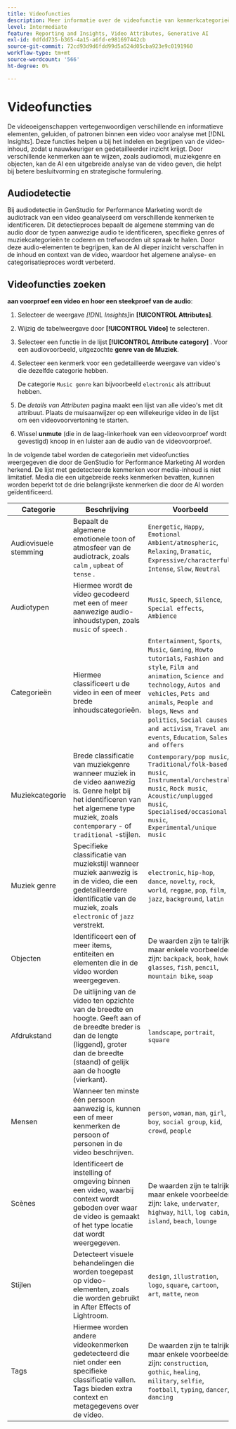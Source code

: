 ```yaml
---
title: Videofuncties
description: Meer informatie over de videofunctie van kenmerkcategorieën die in GenStudio for Performance Marketing worden gebruikt.
level: Intermediate
feature: Reporting and Insights, Video Attributes, Generative AI
exl-id: 0dfdd735-b365-4a15-a6fd-e981697442cb
source-git-commit: 72cd93d9d6fdd99d5a524d05cba923e9c0191960
workflow-type: tm+mt
source-wordcount: '566'
ht-degree: 0%

---
```


# Videofuncties

De videoeigenschappen vertegenwoordigen verschillende en informatieve elementen, geluiden, of patronen binnen een video voor analyse met [!DNL Insights]. Deze functies helpen u bij het indelen en begrijpen van de video-inhoud, zodat u nauwkeuriger en gedetailleerder inzicht krijgt. Door verschillende kenmerken aan te wijzen, zoals audiomodi, muziekgenre en objecten, kan de AI een uitgebreide analyse van de video geven, die helpt bij betere besluitvorming en strategische formulering.

## Audiodetectie

Bij audiodetectie in GenStudio for Performance Marketing wordt de audiotrack van een video geanalyseerd om verschillende kenmerken te identificeren. Dit detectieproces bepaalt de algemene stemming van de audio door de typen aanwezige audio te identificeren, specifieke genres of muziekcategorieën te coderen en trefwoorden uit spraak te halen. Door deze audio-elementen te begrijpen, kan de AI dieper inzicht verschaffen in de inhoud en context van de video, waardoor het algemene analyse- en categorisatieproces wordt verbeterd.

## Videofuncties zoeken

**aan voorproef een video en hoor een steekproef van de audio**:

1. Selecteer de weergave _[!DNL Insights]_&#x200B;in **[!UICONTROL Attributes]**.

1. Wijzig de tabelweergave door **[!UICONTROL Video]** te selecteren.

1. Selecteer een functie in de lijst **[!UICONTROL Attribute category]** . Voor een audiovoorbeeld, uitgezochte **genre van de Muziek**.

1. Selecteer een kenmerk voor een gedetailleerde weergave van video&#39;s die dezelfde categorie hebben.

   De categorie `Music genre` kan bijvoorbeeld `electronic` als attribuut hebben.

1. De _details van Attributen_ pagina maakt een lijst van alle video&#39;s met dit attribuut. Plaats de muisaanwijzer op een willekeurige video in de lijst om een videovoorvertoning te starten.

1. Wissel **unmute** (die in de laag-linkerhoek van een videovoorproef wordt gevestigd) knoop in en luister aan de audio van de videovoorproef.

In de volgende tabel worden de categorieën met videofuncties weergegeven die door de GenStudio for Performance Marketing AI worden herkend. De lijst met gedetecteerde kenmerken voor media-inhoud is niet limitatief. Media die een uitgebreide reeks kenmerken bevatten, kunnen worden beperkt tot de drie belangrijkste kenmerken die door de AI worden geïdentificeerd.

<!-- For the writer: turn off word wrap to work with these tables. Option + Z -->

| Categorie | Beschrijving | Voorbeeld |
| ------------------- | ------------------------------------------------------------------------------------------------------------ | --------------------------------------------------------------------------------------- |
| Audiovisuele stemming | Bepaalt de algemene emotionele toon of atmosfeer van de audiotrack, zoals `calm` , `upbeat` of `tense` . | `Energetic`, `Happy`, `Emotional Ambient/atmospheric`, `Relaxing`, `Dramatic`, `Expressive/characterful`, `Intense`, `Slow`, `Neutral` |
| Audiotypen | Hiermee wordt de video gecodeerd met een of meer aanwezige audio-inhoudstypen, zoals `music` of `speech` . | `Music`, `Speech`, `Silence`, `Special effects`, `Ambience` |
| Categorieën | Hiermee classificeert u de video in een of meer brede inhoudscategorieën. | `Entertainment`, `Sports`, `Music`, `Gaming`, `Howto tutorials`, `Fashion and style`, `Film and animation`, `Science and technology`, `Autos and vehicles`, `Pets and animals`, `People and blogs`, `News and politics`, `Social causes and activism`, `Travel and events`, `Education`, `Sales and offers` |
| Muziekcategorie | Brede classificatie van muziekgenre wanneer muziek in de video aanwezig is. Genre helpt bij het identificeren van het algemene type muziek, zoals `contemporary` - of `traditional` -stijlen. | `Contemporary/pop music`, `Traditional/folk-based music`, `Instrumental/orchestral music`, `Rock music`, `Acoustic/unplugged music`, `Specialised/occasional music`, `Experimental/unique music` |
| Muziek genre | Specifieke classificatie van muziekstijl wanneer muziek aanwezig is in de video, die een gedetailleerdere identificatie van de muziek, zoals `electronic` of `jazz` verstrekt. | `electronic`, `hip-hop`, `dance`, `novelty`, `rock`, `world`, `reggae`, `pop`, `film`, `jazz`, `background`, `latin` |
| Objecten | Identificeert een of meer items, entiteiten en elementen die in de video worden weergegeven. | De waarden zijn te talrijk, maar enkele voorbeelden zijn: `backpack`, `book`, `hawk`, `glasses`, `fish`, `pencil`, `mountain bike`, `soap` |
| Afdrukstand | De uitlijning van de video ten opzichte van de breedte en hoogte. Geeft aan of de breedte breder is dan de lengte (liggend), groter dan de breedte (staand) of gelijk aan de hoogte (vierkant). | `landscape`, `portrait`, `square` |
| Mensen | Wanneer ten minste één persoon aanwezig is, kunnen een of meer kenmerken de persoon of personen in de video beschrijven. | `person`, `woman`, `man`, `girl`, `boy`, `social group`, `kid`, `crowd`, `people` |
| Scènes | Identificeert de instelling of omgeving binnen een video, waarbij context wordt geboden over waar de video is gemaakt of het type locatie dat wordt weergegeven. | De waarden zijn te talrijk, maar enkele voorbeelden zijn: `lake`, `underwater`, `highway`, `hill`, `log cabin`, `island`, `beach`, `lounge` |
| Stijlen | Detecteert visuele behandelingen die worden toegepast op video-elementen, zoals die worden gebruikt in After Effects of Lightroom. | `design`, `illustration`, `logo`, `square`, `cartoon`, `art`, `matte`, `neon` |
| Tags | Hiermee worden andere videokenmerken gedetecteerd die niet onder een specifieke classificatie vallen. Tags bieden extra context en metagegevens over de video. | De waarden zijn te talrijk, maar enkele voorbeelden zijn: `construction`, `gothic`, `healing`, `military`, `selfie`, `football`, `typing`, `dancer`, `dancing` |
